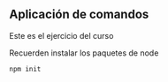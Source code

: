 ## Aplicación de comandos
Este es el ejercicio del curso 

Recuerden  instalar los paquetes de node

```
npm init
```
